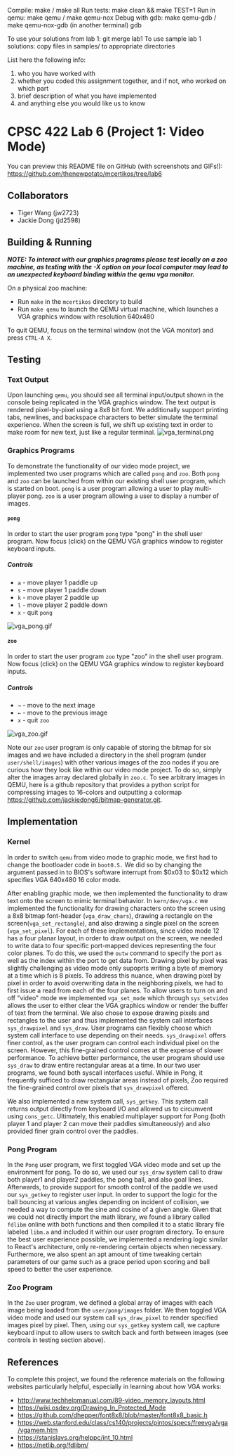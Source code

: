 Compile: make / make all
Run tests: make clean && make TEST=1
Run in qemu: make qemu / make qemu-nox
Debug with gdb: make qemu-gdb / make qemu-nox-gdb
(in another terminal) gdb

To use your solutions from lab 1: git merge lab1
To use sample lab 1 solutions: copy files in samples/ to appropriate directories

List here the following info:

1. who you have worked with
2. whether you coded this assignment together, and if not, who worked on which part
3. brief description of what you have implemented
4. and anything else you would like us to know

# CPSC 422 Lab 6 (Project 1: Video Mode)

You can preview this README file on GitHub (with screenshots and GIFs!): https://github.com/thenewpotato/mcertikos/tree/lab6

## Collaborators
- Tiger Wang (jw2723)
- Jackie Dong (jd2598)

## Building & Running

***NOTE: To interact with our graphics programs please test locally on a zoo machine, as testing with the -X option on your local computer may lead to an unexpected keyboard binding within the qemu vga monitor.***

On a physical zoo machine:
- Run `make` in the `mcertikos` directory to build
- Run `make qemu` to launch the QEMU virtual machine, which launches a VGA graphics window with resolution 640x480

To quit QEMU, focus on the terminal window (not the VGA monitor) and press `CTRL-A X`.

## Testing

### Text Output
Upon launching `qemu`, you should see all terminal input/output shown in the console being replicated in the VGA graphics window. The text output is rendered pixel-by-pixel using a 8x8 bit font. We additionally support printing tabs, newlines, and backspace characters to better simulate the terminal experience. When the screen is full, we shift up existing text in order to make room for new text, just like a regular terminal.
![vga_terminal.png](screenshots%2Fvga_terminal.png)

### Graphics Programs
To demonstrate the functionality of our video mode project, we implemented two user programs which are called `pong` and `zoo`. Both `pong` and `zoo` can be launched from within our existing shell user program, which is started on boot. `pong` is a user program allowing a user to play multi-player pong. `zoo` is a user program allowing a user to display a number of images.

#### `pong`
In order to start the user program `pong` type "pong" in the shell user program. 
Now focus (click) on the QEMU VGA graphics window to register keyboard inputs.
##### Controls
- `a` - move player 1 paddle up
- `s` - move player 1 paddle down
- `k` - move player 2 paddle up 
- `l` - move player 2 paddle down 
- `x` - quit `pong`

![vga_pong.gif](screenshots%2Fvga_pong.gif)

#### `zoo`
In order to start the user program `zoo` type "zoo" in the shell user program. Now focus (click) on the QEMU VGA graphics window to register keyboard inputs. 

##### Controls 
- `→` - move to the next image 
- `←` - move to the previous image
- `x` - quit `zoo`

![vga_zoo.gif](screenshots%2Fvga_zoo.gif)

Note our `zoo` user program is only capable of storing the bitmap for six images and we have included a directory in the shell program (under `user/shell/images`) with other various images of the zoo nodes if you are curious how they look like within our video mode project. To do so, simply alter the images array declared globally in `zoo.c`.
To see arbitrary images in QEMU, here is a github repository that provides a python script for compressing images to 16-colors and outputting a colormap https://github.com/jackiedong6/bitmap-generator.git.

## Implementation

### Kernel
In order to switch `qemu` from video mode to graphic mode, we first had to change the bootloader code in `boot0.S.` We did so by changing the argument passed in to BIOS's software interrupt from $0x03 to $0x12 which specifies VGA 640x480 16 color mode.  

After enabling graphic mode, we then implemented the functionality to draw text onto the screen to mimic terminal behavior. In `kern/dev/vga.c` we implemented the functionality for drawing characters onto the screen using a 8x8 bitmap font-header (`vga_draw_chars`), drawing a rectangle on the screen(`vga_set_rectangle`), and also drawing a single pixel on the screen (`vga_set_pixel`). For each of these implementations, since video mode 12 has a four planar layout, in order to draw output on the screen, we needed to write data to four specific port-mapped devices representing the four color planes. To do this, we used the `outw` command to specify the port as well as the index within the port to get data from. Drawing pixel by pixel was slightly challenging as video mode only supoprts writing a byte of memory at a time which is 8 pixels. To address this nuance, when drawing pixel by pixel in order to avoid overwriting data in the neighboring pixels, we had to first issue a read from each of the four planes. 
To allow users to turn on and off "video" mode we implemented `vga_set_mode` which through `sys_setvideo` allows the user to either clear the VGA graphics window or render the buffer of text from the terminal. We also chose to expose drawing pixels and rectangles to the user and thus implemented the system call interfaces `sys_drawpixel` and `sys_draw`. User programs can flexibly choose which system call interface to use depending on their needs. `sys_drawpixel` offers finer control, as the user program can control each individual pixel on the screen. However, this fine-grained control comes at the expense of slower performance. To achieve better performance, the user program should use `sys_draw` to draw entire rectangular areas at a time. In our two user programs, we found both syscall interfaces useful. While in Pong, it frequently sufficed to draw rectangular areas instead of pixels, Zoo required the fine-grained control over pixels that `sys_drawpixel` offered.

We also implemented a new system call, `sys_getkey`. This system call returns output directly from keyboard I/O and allowed us to circumvent using `cons_getc`. Ultimately, this enabled multiplayer support for Pong (both player 1 and player 2 can move their paddles simultaneously) and also provided finer grain control over the paddles. 

### Pong Program
In the `Pong` user program, we first toggled VGA video mode and set up the environment for pong. To do so, we used our `sys_draw` system call to draw both player1 and player2 paddles, the pong ball, and also goal lines. Afterwards, to provide support for smooth control of the paddle we used our `sys_getkey` to register user input. In order to support the logic for the ball bouncing at various angles depending on incident of collision, we needed a way to compute the sine and cosine of a given angle. Given that we could not directly import the math library, we found a library called `fdlibm` online with both functions and then compiled it to a static library file labeled `libm.a` and included it within our user program directory. To ensure the best user experience possible, we implemented a rendering logic similar to React's architecture, only re-rendering certain objects when necessary. Furthermore, we also spent an apt amount of time tweaking certain parameters of our game such as a grace period upon scoring and ball speed to better the user experience.


### Zoo Program
In the `Zoo` user program, we defined a global array of images with each image being loaded from the `user/pong/images` folder. We then toggled VGA video mode and used our system call `sys_draw_pixel` to render specified images pixel by pixel. Then, using our `sys_getkey` system call, we capture keyboard input to allow users to switch back and forth between images (see controls in testing section above).

## References

To complete this project, we found the reference materials on the following websites particularly helpful, especially in learning about how VGA works:
- http://www.techhelpmanual.com/89-video_memory_layouts.html
- https://wiki.osdev.org/Drawing_In_Protected_Mode
- https://github.com/dhepper/font8x8/blob/master/font8x8_basic.h
- https://web.stanford.edu/class/cs140/projects/pintos/specs/freevga/vga/vgamem.htm
- https://stanislavs.org/helppc/int_10.html
- https://netlib.org/fdlibm/
